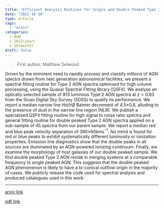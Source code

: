```yaml
---
title: "Efficient Analysis Routines for Single and Double Peaked Type 2 AGN Spectra"
date: "2022-10-10"
type: article
tags:
  - "arxiv"
categories:
  - AGN
  - 2022(year)
  - 10(month)
draft: false
---
```

> First author: Matthew Selwood

 Driven by the imminent need to rapidly process and classify millions of AGN
spectra drawn from next generation astronomical facilities, we present a
spectral fitting routine for Type 2 AGN spectra optimised for high volume
processing, using the Quasar Spectral Fitting library (QSFit). We analyse an
optically selected sample of 813 luminous Type 2 AGN spectra at $z < 0.83$ from
the Sloan Digital Sky Survey (SDSS) to qualify its performance. We report a
median narrow line H$\alpha$/H$\beta$ Balmer decrement of 4.5$\pm$0.8, alluding
to the presence of dust in the narrow line region (NLR). We publish a
specialised QSFit fitting routine for high signal to noise ratio spectra and
general fitting routine for double peaked Type 2 AGN spectra applied on a
sub-sample of 45 spectra from our parent sample. We report a median red and
blue peak velocity separation of 390$\pm$60kms$^{-1}$. No trend is found for
red or blue peaks to exhibit systematically different luminosity or ionization
properties. Emission line diagnostics show that the double peaks in all sources
are illuminated by an AGN-powered ionizing continuum. Finally, we examine the
morphology of host galaxies of our double peaked sample. We find double peaked
Type 2 AGN reside in merging systems at a comparable frequency to single peaked
AGN. This suggests that the double peaked AGN phenomenon is likely to have a
bi-conical outflow origin in the majority of cases. We publicly release the
code used for spectral analysis and produced catalogues used in this work.

---
[arxiv link](http://arxiv.org/abs/2210.04827v1)

[pdf link](http://arxiv.org/pdf/2210.04827v1)